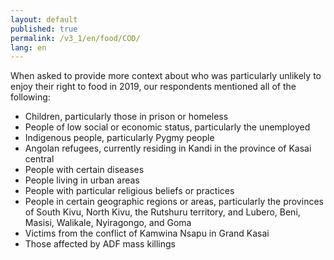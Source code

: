 ```yaml
---
layout: default
published: true
permalink: /v3_1/en/food/COD/
lang: en
---
```

When asked to provide more context about who was particularly unlikely to enjoy their right to food in 2019, our respondents mentioned all of the following:

-	Children, particularly those in prison or homeless
-	People of low social or economic status, particularly the unemployed
-	Indigenous people, particularly Pygmy people
-	Angolan refugees, currently residing in Kandi in the province of Kasai central
-	People with certain diseases
-	People living in urban areas
-	People with particular religious beliefs or practices
-	People in certain geographic regions or areas, particularly the provinces of South Kivu, North Kivu, the Rutshuru territory, and Lubero, Beni, Masisi, Walikale, Nyiragongo, and Goma
-	Victims from the conflict of Kamwina Nsapu in Grand Kasai
-	Those affected by ADF mass killings
